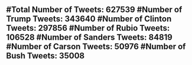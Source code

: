 #Total Number of Tweets: 627539 
#Number of Trump Tweets: 343640
#Number of Clinton Tweets: 297856
#Number of Rubio Tweets: 106528
#Number of Sanders Tweets: 84819
#Number of Carson Tweets: 50976
#Number of Bush Tweets: 35008
---
